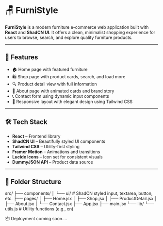 # 🪑 FurniStyle

**FurniStyle** is a modern furniture e-commerce web application built with **React** and **ShadCN UI**. It offers a clean, minimalist shopping experience for users to browse, search, and explore quality furniture products.

---

## 🚀 Features

- 🏠 Home page with featured furniture
- 🛍️ Shop page with product cards, search, and load more
- 🔍 Product detail view with full information
- 🧾 About page with animated cards and brand story
- 📞 Contact form using dynamic input components
- 💬 Responsive layout with elegant design using Tailwind CSS

---

## 🛠️ Tech Stack

- **React** – Frontend library
- **ShadCN UI** – Beautifully styled UI components
- **Tailwind CSS** – Utility-first styling
- **Framer Motion** – Animations and transitions
- **Lucide Icons** – Icon set for consistent visuals
- **DummyJSON API** – Product data source

---

## 📁 Folder Structure
src/
├── components/
│ └── ui/ # ShadCN styled input, textarea, button, etc.
├── pages/
│ ├── Home.jsx
│ ├── Shop.jsx
│ ├── ProductDetail.jsx
│ ├── About.jsx
│ └── Contact.jsx
├── App.jsx
├── main.jsx
└── lib/
└── utils.js # Utility functions (e.g., cn)

📦 Deployment
coming soon....




